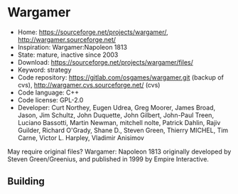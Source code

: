 # Wargamer

- Home: https://sourceforge.net/projects/wargamer/, http://wargamer.sourceforge.net/
- Inspiration: Wargamer:Napoleon 1813
- State: mature, inactive since 2003
- Download: https://sourceforge.net/projects/wargamer/files/
- Keyword: strategy
- Code repository: https://gitlab.com/osgames/wargamer.git (backup of cvs), http://wargamer.cvs.sourceforge.net/ (cvs)
- Code language: C++
- Code license: GPL-2.0
- Developer: Curt Northey, Eugen Udrea, Greg Moorer, James Broad, Jason, Jim Schultz, John Duquette, John Gilbert, John-Paul Treen, Luciano Bassotti, Martin Newman, mitchell nolte, Patrick Dahlin, Rajiv Guilder, Richard O'Grady, Shane D., Steven Green, Thierry MICHEL, Tim Carne, Victor L. Harpley, Vladimir Anisimov

May require original files?
Wargamer: Napoleon 1813 originally developed by Steven Green/Greenius, and published in 1999 by Empire Interactive.

## Building
